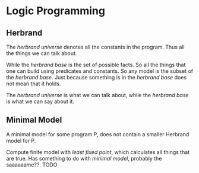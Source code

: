 # Logic Programming

## Herbrand

The *herbrand universe* denotes all the constants in the program.
Thus all the things we can talk about.

While the *herbrand base* is the set of possible facts.
So all the things that one can build using predicates and constants.
So any model is the subset of the *herbrand base*.
Just because something is in the *herbrand base* does not mean that it holds.

The *herbrand universe* is what we can talk about, while the *herbrand base* is what we can say about it.

## Minimal Model

A minimal model for some program P, does not contain a smaller Herbrand model for P.

Compute finite model with *least fixed point*, which calculates all things that are true.
Has something to do with *minimal model*, probably the saaaaaame??. TODO


